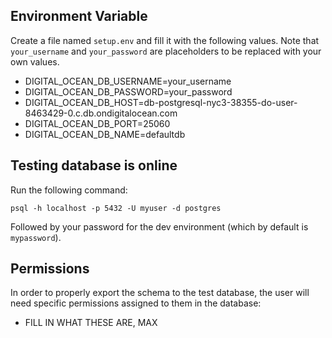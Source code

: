 


## Environment Variable

Create a file named `setup.env` and fill it with the following values. 
Note that `your_username` and `your_password` are placeholders to be replaced with your own values.

* DIGITAL_OCEAN_DB_USERNAME=your_username
* DIGITAL_OCEAN_DB_PASSWORD=your_password
* DIGITAL_OCEAN_DB_HOST=db-postgresql-nyc3-38355-do-user-8463429-0.c.db.ondigitalocean.com
* DIGITAL_OCEAN_DB_PORT=25060
* DIGITAL_OCEAN_DB_NAME=defaultdb

## Testing database is online

Run the following command:
```shell
psql -h localhost -p 5432 -U myuser -d postgres
```

Followed by your password for the dev environment (which by default is `mypassword`).

## Permissions

In order to properly export the schema to the test database, the user will need specific permissions assigned to them in the database:
* FILL IN WHAT THESE ARE, MAX